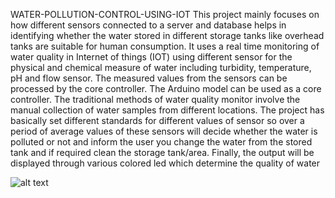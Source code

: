 WATER-POLLUTION-CONTROL-USING-IOT
This project mainly focuses on how different sensors connected to a server and database helps in identifying whether the water stored in different storage tanks like overhead tanks are suitable for human consumption. It uses a real time monitoring of water quality in Internet of things (IOT) using different sensor for the physical and chemical measure of water including turbidity, temperature, pH and flow sensor. The measured values from the sensors can be processed by the core controller. The Arduino model can be used as a core controller. The traditional methods of water quality monitor involve the manual collection of water samples from different locations. The project has basically set different standards for different values of sensor so over a period of average values of these sensors will decide whether the water is polluted or not and inform the user you change the water from the stored tank and if required clean the storage tank/area. Finally, the output will be displayed through various colored led which determine the quality of water

![alt text](https://user-images.githubusercontent.com/37845653/71911644-15e0cc80-319a-11ea-815a-94f92e3fe750.JP)
